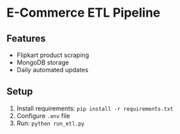 # E-Commerce ETL Pipeline

## Features
- Flipkart product scraping
- MongoDB storage
- Daily automated updates

## Setup
1. Install requirements: `pip install -r requirements.txt`
2. Configure `.env` file
3. Run: `python run_etl.py`
